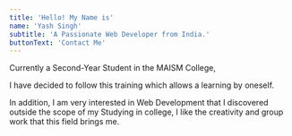 ```yaml
---
title: 'Hello! My Name is'
name: 'Yash Singh'
subtitle: 'A Passionate Web Developer from India.'
buttonText: 'Contact Me'
---
```


Currently a Second-Year Student in the MAISM College,

I have decided to follow this training which allows a learning by oneself.


In addition, I am very interested in Web Development that I discovered outside the scope of my Studying in college, I like the creativity and group work that this field brings me.

